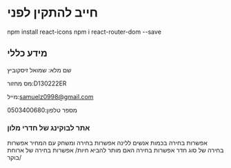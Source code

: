 # חייב להתקין לפני 
npm install react-icons
npm i react-router-dom --save

## מידע כללי
שם מלא: שמואל זיסקוביץ

מס מחזור:D130222ER

מייל:samuelz0998@gmail.com

מספר טלפון:0503400680

 
 ### אתר לבוקינג של חדרי מלון 
אפשרות בחירה בכמות אנשים ללינה 
אפשרות בחירה ומשחק עם המחיר
אפשרות בחירה של סוג חדר
אפשרות בחירה האם מותר להביא חיות/ 
אפשרות בחירה של ארוחת בוקר/
